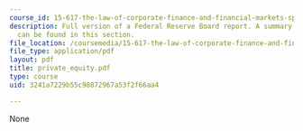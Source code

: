 ```yaml
---
course_id: 15-617-the-law-of-corporate-finance-and-financial-markets-spring-2004
description: Full version of a Federal Reserve Board report. A summary of this report
  can be found in this section.
file_location: /coursemedia/15-617-the-law-of-corporate-finance-and-financial-markets-spring-2004/3241a7229b55c98872967a53f2f66aa4_private_equity.pdf
file_type: application/pdf
layout: pdf
title: private_equity.pdf
type: course
uid: 3241a7229b55c98872967a53f2f66aa4

---
```

None